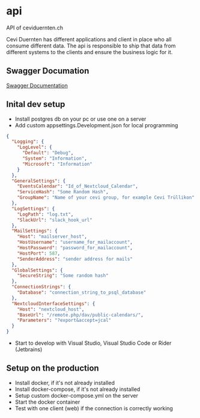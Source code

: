 # api

API of ceviduernten.ch

Cevi Duernten has different applications and client in place who all consume different data. The api is responsible to
ship that data from different systems to the clients and ensure the business logic for it.

## Swagger Documation

[Swagger Documentation](https://api.ceviduernten.ch/swagger)

## Inital dev setup

- Install postgres db on your pc or use one on a server
- Add custom appsettings.Development.json for local programming

```json
{
  "Logging": {
    "LogLevel": {
      "Default": "Debug",
      "System": "Information",
      "Microsoft": "Information"
    }
  },
  "GeneralSettings": {
    "EventsCalendar": "Id_of_Nextcloud_Calendar",
    "ServiceHash": "Some Random Hash",
    "GroupName": "Name of your cevi group, for example Cevi Trüllikon"
  },
  "LogSettings": {
    "LogPath": "log.txt",
    "SlackUrl": "slack_hook_url"
  },
  "MailSettings": {
    "Host": "mailserver_host",
    "HostUsername": "username_for_mailaccount",
    "HostPassword": "password_for_mailaccount",
    "HostPort": 587,
    "SenderAddress": "sender address for mails"
  },
  "GlobalSettings": {
    "SecureString": "Some random hash"
  },
  "ConnectionStrings": {
    "Database": "connection_string_to_psql_database"
  },
  "NextcloudInterfaceSettings": {
    "Host": "nextcloud_host",
    "BaseUrl": "/remote.php/dav/public-calendars/",
    "Parameters": "?export&accept=jcal"
  }
}

```

- Start to develop with Visual Studio, Visual Studio Code or Rider (Jetbrains)

## Setup on the production

- Install docker, if it's not already installed
- Install docker-compose, if it's not already installed
- Setup custom docker-compose.yml on the server
- Start the docker container
- Test with one client (web) if the connection is correctly working